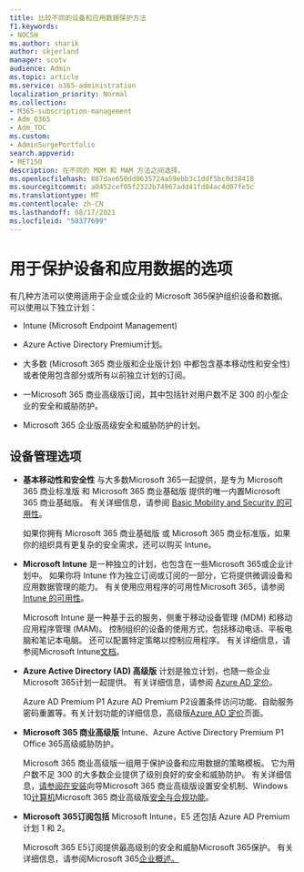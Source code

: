 ```yaml
---
title: 比较不同的设备和应用数据保护方法
f1.keywords:
- NOCSH
ms.author: sharik
author: skjerland
manager: scotv
audience: Admin
ms.topic: article
ms.service: o365-administration
localization_priority: Normal
ms.collection:
- M365-subscription-management
- Adm_O365
- Adm_TOC
ms.custom:
- AdminSurgePortfolio
search.appverid:
- MET150
description: 在不同的 MDM 和 MAM 方法之间选择。
ms.openlocfilehash: 887dae650dd0635724a59ebb3c1ddf5bc0d38418
ms.sourcegitcommit: a0452cef05f2322b74967add41fd84ac4d07fe5c
ms.translationtype: MT
ms.contentlocale: zh-CN
ms.lasthandoff: 08/17/2021
ms.locfileid: "58377699"
---
```

# <a name="options-for-protecting-your-devices-and-app-data"></a>用于保护设备和应用数据的选项

有几种方法可以使用适用于企业或企业的 Microsoft 365保护组织设备和数据。 可以使用以下独立计划：

- Intune (Microsoft Endpoint Management) 
- Azure Active Directory Premium计划。
- 大多数 (Microsoft 365 商业版和企业版计划) 中都包含基本移动性和安全性) 或者使用包含部分或所有以前独立计划的订阅。

- 一Microsoft 365 商业高级版订阅，其中包括针对用户数不足 300 的小型企业的安全和威胁防护。
- Microsoft 365 企业版高级安全和威胁防护的计划。

## <a name="device-management-options"></a>设备管理选项

- **基本移动性和安全性** 与大多数Microsoft 365一起提供，是专为 Microsoft 365 商业标准版 和 Microsoft 365 商业基础版 提供的唯一内置Microsoft 365 商业基础版。 有关详细信息，请参阅 [Basic Mobility and Security 的可用性](../basic-mobility-security/choose-between-basic-mobility-and-security-and-intune.md#availability-of-basic-mobility-and-security-and-intune)。 

    如果你拥有 Microsoft 365 商业基础版 或 Microsoft 365 商业标准版，如果你的组织具有更复杂的安全需求，还可以购买 Intune。
 
- **Microsoft Intune** 是一种独立的计划，也包含在一些Microsoft 365或企业计划中。 如果你将 Intune 作为独立订阅或订阅的一部分，它将提供微调设备和应用数据管理的能力。 有关使用应用程序的可用性Microsoft 365，请参阅[Intune 的可用性](../basic-mobility-security/choose-between-basic-mobility-and-security-and-intune.md#availability-of-basic-mobility-and-security-and-intune)。

    Microsoft Intune 是一种基于云的服务，侧重于移动设备管理 (MDM) 和移动应用程序管理 (MAM)。 控制组织的设备的使用方式，包括移动电话、平板电脑和笔记本电脑。 还可以配置特定策略以控制应用程序。 有关详细信息，请参阅Microsoft Intune[文档](/mem/intune/)。

- **Azure Active Directory (AD) 高级版** 计划是独立计划，也随一些企业Microsoft 365计划一起提供。 有关详细信息，请参阅 [Azure AD 定价](https://azure.microsoft.com/pricing/details/active-directory/)。

     Azure AD Premium P1 Azure AD Premium P2设置条件访问功能、自助服务密码重置等。有关计划功能的详细信息，高级版[Azure AD 定价](https://azure.microsoft.com/pricing/details/active-directory/)页面。
- **Microsoft 365 商业高级版** Intune、Azure Active Directory Premium P1 Office 365高级威胁防护。 
 
    Microsoft 365 商业高级版一组用于保护设备和应用数据的策略模板。 它为用户数不足 300 的大多数企业提供了级别良好的安全和威胁防护。 有关详细信息，[请参阅在安装](../../business/set-up.md)向导Microsoft 365 商业高级版设置安全机制、Windows 10[计算机](../../business/secure-win-10-pcs.md)Microsoft 365 商业高级版[安全与合规功能](/security-and-compliance/security-your-business-data.md)。

- **Microsoft 365订阅包括** Microsoft Intune，E5 还包括 Azure AD Premium 计划 1 和 2。

    Microsoft 365 E5订阅提供最高级别的安全和威胁Microsoft 365保护。 有关详细信息，请参阅Microsoft 365[企业概述。](../../enterprise/microsoft-365-overview.md)
